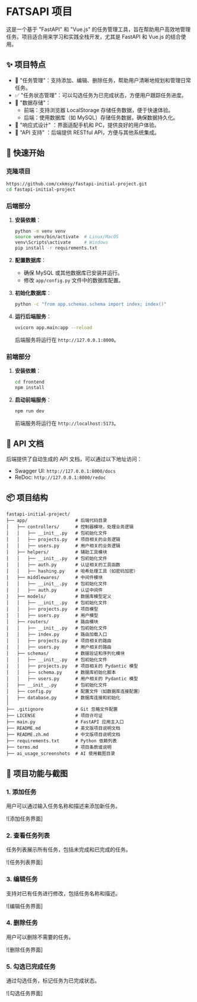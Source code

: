 <!-- by 2205308010338蒙思勇 -->
# FATSAPI 项目

这是一个基于 "FastAPI" 和 "Vue.js" 的任务管理工具，旨在帮助用户高效地管理任务。项目适合用来学习和实践全栈开发，尤其是 FastAPI 和 Vue.js 的结合使用。

## ✨ 项目特点

- 📝 "任务管理"：支持添加、编辑、删除任务，帮助用户清晰地规划和管理日常任务。
- ✅ "任务状态管理"：可以勾选任务为已完成状态，方便用户跟踪任务进度。
- 💾 "数据存储"：
  - 前端：支持浏览器 LocalStorage 存储任务数据，便于快速体验。
  - 后端：使用数据库（如 MySQL）存储任务数据，确保数据持久化。
- 🎨 "响应式设计" ：界面适配手机和 PC，提供良好的用户体验。
- 🔗 "API 支持"  ：后端提供 RESTful API，方便与其他系统集成。

## 🚀 快速开始

### 克隆项目

```bash
https://github.com/cxkmsy/fastapi-initial-project.git
cd fastapi-initial-project
```

### 后端部分

1. **安装依赖**：
   ```bash
   python -m venv venv
   source venv/bin/activate  # Linux/MacOS
   venv\Scripts\activate     # Windows
   pip install -r requirements.txt
   ```

2. **配置数据库**：
   - 确保 MySQL 或其他数据库已安装并运行。
   - 修改 `app/config.py` 文件中的数据库配置。

3. **初始化数据库**：
   ```bash
   python -c "from app.schemas.schema import index; index()"
   ```

4. **运行后端服务**：
   ```bash
   uvicorn app.main:app --reload
   ```
   后端服务将运行在 `http://127.0.0.1:8000`。

### 前端部分

1. **安装依赖**：
   ```bash
   cd frontend
   npm install
   ```

2. **启动前端服务**：
   ```bash
   npm run dev
   ```
   前端服务将运行在 `http://localhost:5173`。

## 📮 API 文档

后端提供了自动生成的 API 文档，可以通过以下地址访问：
- Swagger UI: `http://127.0.0.1:8000/docs`
- ReDoc: `http://127.0.0.1:8000/redoc`


## 📦 项目结构

```
fastapi-initial-project/
├── app/                  # 后端代码目录
│   ├── controllers/      # 控制器模块，处理业务逻辑
│   │   ├── __init__.py   # 包初始化文件
│   │   ├── projects.py   # 项目相关的业务逻辑
│   │   ├── users.py      # 用户相关的业务逻辑
│   ├── helpers/          # 辅助工具模块
│   │   ├── __init__.py   # 包初始化文件
│   │   ├── auth.py       # 认证相关的工具函数
│   │   ├── hashing.py    # 哈希处理工具（如密码加密）
│   ├── middlewares/      # 中间件模块
│   │   ├── __init__.py   # 包初始化文件
│   │   ├── auth.py       # 认证中间件
│   ├── models/           # 数据库模型定义
│   │   ├── __init__.py   # 包初始化文件
│   │   ├── projects.py   # 项目模型
│   │   ├── users.py      # 用户模型
│   ├── routers/          # 路由模块
│   │   ├── __init__.py   # 包初始化文件
│   │   ├── index.py      # 路由加载入口
│   │   ├── projects.py   # 项目相关的路由
│   │   ├── users.py      # 用户相关的路由
│   ├── schemas/          # 数据验证和序列化模块
│   │   ├── __init__.py   # 包初始化文件
│   │   ├── projects.py   # 项目相关的 Pydantic 模型
│   │   ├── schema.py     # 数据库初始化脚本
│   │   ├── users.py      # 用户相关的 Pydantic 模型
│   ├── __init__.py       # 包初始化文件
│   ├── config.py         # 配置文件（如数据库连接配置）
│   ├── database.py       # 数据库连接和初始化
│
├── .gitignore            # Git 忽略文件配置
├── LICENSE               # 项目许可证
├── main.py               # FastAPI 应用主入口
├── README.md             # 英文版项目说明文档
├── README.zh.md          # 中文版项目说明文档
├── requirements.txt      # Python 依赖列表
├── terms.md              # 项目条款或说明
├── ai_usage_screenshots  # AI 使用截图目录
```

## 📸 项目功能与截图

### 1. 添加任务
用户可以通过输入任务名称和描述来添加新任务。

![添加任务界面]

### 2. 查看任务列表
任务列表展示所有任务，包括未完成和已完成的任务。

![任务列表界面]

### 3. 编辑任务
支持对已有任务进行修改，包括任务名称和描述。

![编辑任务界面]

### 4. 删除任务
用户可以删除不需要的任务。

![删除任务界面]

### 5. 勾选已完成任务
通过勾选任务，标记任务为已完成状态。

![勾选任务界面]
<!-- by 2205308010338蒙思勇 -->